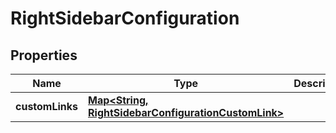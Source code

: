 

# RightSidebarConfiguration


## Properties

| Name | Type | Description | Notes |
|------------ | ------------- | ------------- | -------------|
|**customLinks** | [**Map&lt;String, RightSidebarConfigurationCustomLink&gt;**](RightSidebarConfigurationCustomLink.md) |  |  [optional] |



